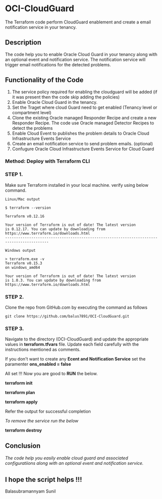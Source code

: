 # OCI-CloudGuard
The Terraform code perform CloudGuard enablement and create a email notification service in your tenancy.

 ## Description  

The code help you to enable Oracle Cloud Guard in your tenancy along with an optional event and notification service. The notification service will trigger email notifications for the detected problems. 

## Functionality of the Code

1. The service policy required for enabling the cloudguard will be added (if it was present then the code skip adding the policies)
2. Enable Oracle Cloud Guard in the tenancy.
3. Set the Traget where cloud Guard need to get enabled (Tenancy level or compartment level)
4. Clone the existing Oracle managed Responder Recipe and create a new Responder Recipe. The code use Oracle managed Detector Recipes to detect the problems
5. Enable Cloud Event to publishes the problem details to Oracle Cloud Infrastructure Events Service
6. Create an email notification service to send problem emails. (optional)
7. Confugure Oracle Cloud Infrastructure Events Service for Cloud Guard


### Method: Deploy with Terraform CLI

### STEP 1.

Make sure Terraform installed in your local machine. verify using below command. 

```
Linux/Mac output

$ terraform --version

Terraform v0.12.16

Your version of Terraform is out of date! The latest version
is 0.12.17. You can update by downloading from https://www.terraform.io/downloads.html
------------------------------------------------------------------------------------------

Windows output

> terraform.exe -v
Terraform v0.15.3
on windows_amd64

Your version of Terraform is out of date! The latest version
is 1.0.3. You can update by downloading from https://www.terraform.io/downloads.html

```
### STEP 2.

Clone the repo from GitHub.com by executing the command as follows 
```
git clone https://github.com/balus7891/OCI-CloudGuard.git
```
### STEP 3. 
Navigate to the directory (OCI-CloudGuard) and update the appropriate values in **terraform.tfvars** file. Update each field carefully with the instructions mentioned as comments.

If you don't want to create any **Ecent and Notification Service** set the paramenter **ons_enabled = false**


All set !!! Now you are good to **RUN** the below.

**terraform init**

**terraform plan**

**terraform apply**

Refer the output for successful completion 

_To remove the service run the below_

**terraform destroy**


## Conclusion

###### The code help you easily enable cloud guard and associated configuratiions along with an optional event and notification service. 


## I hope the script helps !!!
Balasubramannyam Sunil 



































